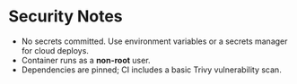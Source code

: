 # Security Notes

- No secrets committed. Use environment variables or a secrets manager for cloud deploys.
- Container runs as a **non-root** user.
- Dependencies are pinned; CI includes a basic Trivy vulnerability scan.
